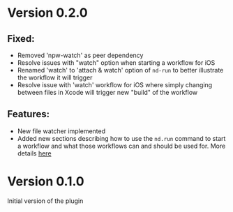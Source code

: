 # Version 0.2.0

## Fixed:

- Removed 'npw-watch' as peer dependency
- Resolve issues with "watch" option when starting a workflow for iOS
- Renamed 'watch' to 'attach & watch' option of `nd-run` to better illustrate the workflow it will trigger
- Resolve issue with 'watch' workflow for iOS where simply changing between files in Xcode will trigger new "build" of the workflow

## Features:

- New file watcher implemented
- Added new sections describing how to use the `nd.run` command to start a workflow and what those workflows can and should be used for. More details [here](https://github.com/NativeScript/nativescript-dev-debugging/tree/master#workflow-for-observingdebug-the-native-code)

# Version 0.1.0

Initial version of the plugin